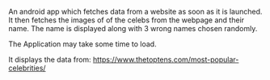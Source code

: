 An android app which fetches data from a website as soon as it is launched.
It then fetches the images of of the celebs from the webpage and their name.
The name is displayed along with 3 wrong names chosen randomly.

The Application may take some time to load.

It displays the data from: 
https://www.thetoptens.com/most-popular-celebrities/
